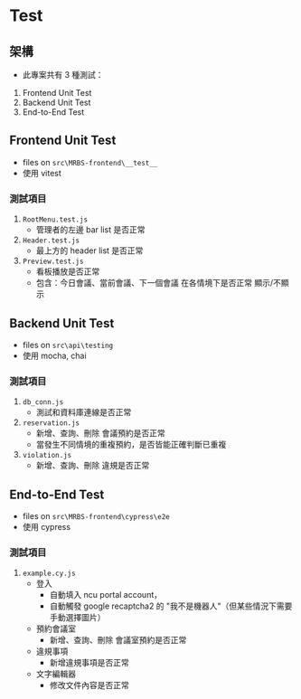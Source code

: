 # Test
## 架構
- 此專案共有 3 種測試：
1. Frontend Unit Test
2. Backend Unit Test
3. End-to-End Test
## Frontend Unit Test
- files on `src\MRBS-frontend\__test__`
- 使用 vitest
### 測試項目
1. `RootMenu.test.js`
   - 管理者的左邊 bar list 是否正常
2. `Header.test.js`
   - 最上方的 header list 是否正常
3. `Preview.test.js`
   - 看板播放是否正常
   - 包含：今日會議、當前會議、下一個會議 在各情境下是否正常 顯示/不顯示
## Backend Unit Test
- files on `src\api\testing`
- 使用 mocha, chai
### 測試項目
1. `db_conn.js`
   - 測試和資料庫連線是否正常
2. `reservation.js`
   - 新增、查詢、刪除 會議預約是否正常
   - 當發生不同情境的重複預約，是否皆能正確判斷已重複
3. `violation.js`
   - 新增、查詢、刪除 違規是否正常
## End-to-End Test
- files on `src\MRBS-frontend\cypress\e2e`
- 使用 cypress
### 測試項目
1. `example.cy.js`
   - 登入
     - 自動填入 ncu portal account，
     - 自動觸發 google recaptcha2 的 "我不是機器人"（但某些情況下需要手動選擇圖片）
   - 預約會議室
     - 新增、查詢、刪除 會議室預約是否正常
   - 違規事項
     - 新增違規事項是否正常
   - 文字編輯器
     - 修改文件內容是否正常
